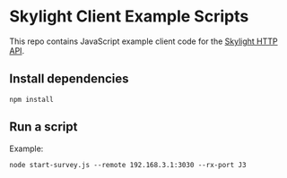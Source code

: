 # Skylight Client Example Scripts

This repo contains JavaScript example client code for the [Skylight HTTP API](https://api.epiq.solutions/skylight/v0.1.0/).

## Install dependencies

```
npm install
```

## Run a script

Example:

```
node start-survey.js --remote 192.168.3.1:3030 --rx-port J3
```
